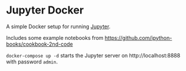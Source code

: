 # Jupyter Docker

A simple Docker setup for running [Jupyter](http://jupyter.org/index.html).

Includes some example notebooks from https://github.com/ipython-books/cookbook-2nd-code

`docker-compose up -d` starts the Jupyter server on http://localhost:8888 with password `admin`.
